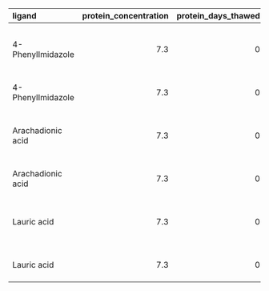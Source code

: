 | ligand            |   protein_concentration |   protein_days_thawed | plate_type                                   |    km |   vmax |   rsq |   km_std |   vmax_std |   rsq_std |
|:------------------|------------------------:|----------------------:|:---------------------------------------------|------:|-------:|------:|---------:|-----------:|----------:|
| 4-PhenylImidazole |                     7.3 |                     0 | Thermo Cell Culture Surface Sterile (164688) |  0    |   0    |  0.24 |     0    |          0 |      0    |
| 4-PhenylImidazole |                     7.3 |                     0 | Thermo Polystyrene (262160)                  |  4.99 |   0.01 | -0.62 |     7.06 |          0 |      1.17 |
| Arachadionic acid |                     7.3 |                     0 | Thermo Cell Culture Surface Sterile (164688) | 23.2  |   0.1  | -2.21 |     0.62 |          0 |      0.04 |
| Arachadionic acid |                     7.3 |                     0 | Thermo Polystyrene (262160)                  | 25.66 |   0.11 | -2.19 |     1.59 |          0 |      0.03 |
| Lauric acid       |                     7.3 |                     0 | Thermo Cell Culture Surface Sterile (164688) | 38.18 |   0.01 | -1.16 |    35.1  |          0 |      0.3  |
| Lauric acid       |                     7.3 |                     0 | Thermo Polystyrene (262160)                  | 69.14 |   0.02 | -1.71 |     6.78 |          0 |      0.02 |
